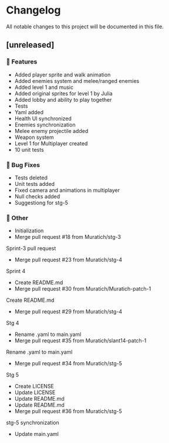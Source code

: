 # Changelog

All notable changes to this project will be documented in this file.

## [unreleased]

### 🚀 Features

- Added player sprite and walk animation
- Added enemies system and  melee/ranged enemies
- Added level 1 and music
- Added original sprites for level 1 by Julia
- Added lobby and ability to play together
- Tests
- Yaml added
- Health UI synchronized
- Enemies synchronization
- Melee enemy projectile added
- Weapon system
- Level 1 for Multiplayer created
- 10 unit tests

### 🐛 Bug Fixes

- Tests deleted
- Unit tests added
- Fixed camera and animations in multiplayer
- Null checks added
- Suggestiong for stg-5

### 💼 Other

- Initialization
- Merge pull request #18 from Muratich/stg-3

Sprint-3 pull request
- Merge pull request #23 from Muratich/stg-4

Sprint 4
- Create README.md
- Merge pull request #30 from Muratich/Muratich-patch-1

Create README.md
- Merge pull request #29 from Muratich/stg-4

Stg 4
- Rename .yaml to main.yaml
- Merge pull request #35 from Muratich/slant14-patch-1

Rename .yaml to main.yaml
- Merge pull request #34 from Muratich/stg-5

Stg 5
- Create LICENSE
- Update LICENSE
- Update README.md
- Update README.md
- Merge pull request #36 from Muratich/stg-5

stg-5 synchronization
- Update main.yaml

<!-- generated by git-cliff -->
